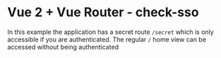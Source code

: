 # Vue 2 + Vue Router - check-sso

In this example the application has a secret route `/secret` which is only accessible
if you are authenticated. The regular `/` home view can be accessed without being
authenticated
